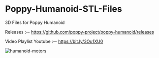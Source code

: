 # Poppy-Humanoid-STL-Files
3D Files for Poppy Humanoid

Releases :-- https://github.com/poppy-project/poppy-humanoid/releases

Video Playlist Youtube :-- https://bit.ly/3Ou1XU0


![humanoid-motors](https://github.com/user-attachments/assets/acb62d4d-dedb-4533-b20b-7791d2631565)
